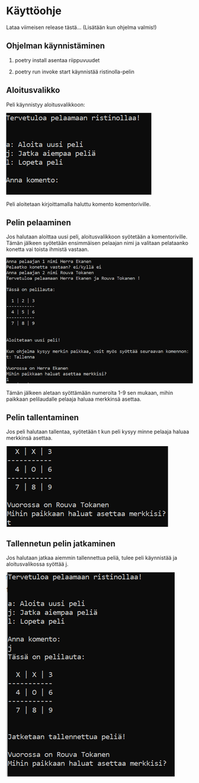 # Käyttöohje

Lataa viimeisen release tästä... (Lisätään kun ohjelma valmis!)

## Ohjelman käynnistäminen

1. poetry install asentaa riippuvuudet
 
2. poetry run invoke start käynnistää ristinolla-pelin


## Aloitusvalikko

Peli käynnistyy aloitusvalikkoon:

![](./kuvat/aloitusvalikko.png)

Peli aloitetaan kirjoittamalla haluttu komento komentoriville.

## Pelin pelaaminen

Jos halutaan aloittaa uusi peli, aloitusvalikkoon syötetään a komentoriville.
Tämän jälkeen syötetään ensimmäisen pelaajan nimi ja valitaan pelataanko konetta vai
toista ihmistä vastaan.

![](./kuvat/pelaajiensyotto.png)

Tämän jälkeen aletaan syöttämään numeroita 1-9 sen mukaan, mihin paikkaan
pelilaudalle pelaaja haluaa merkkinsä asettaa.

## Pelin tallentaminen

Jos peli halutaan tallentaa, syötetään t kun peli kysyy minne pelaaja haluaa 
merkkinsä asettaa.

![](./kuvat/tallentaminen.png)

## Tallennetun pelin jatkaminen

Jos halutaan jatkaa aiemmin tallennettua peliä, tulee peli käynnistää ja 
aloitusvalikossa syöttää j. 

![](./kuvat/jatkaminen.png)